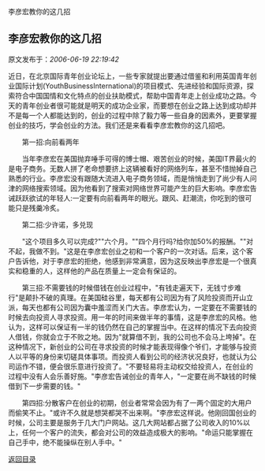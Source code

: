 李彦宏教你的这几招
## 李彦宏教你的这几招

 原文发布于：*2006-06-19 22:19:42*

近日，在北京国际青年创业论坛上，一些专家就提出要通过借鉴和利用英国青年创业国际计划(YouthBusinessInternational)的项目模式、先进经验和国际资源，探索符合中国国情和文化特点的创业扶助模式，帮助中国青年走上创业成功之路。今天的青年创业者很可能就是明天的成功企业家，而要想在创业之路上达到成功却并不是每一个人都能达到的，创业的过程中除了毅力等一些自身的因素外，更要掌握创业的技巧，学会创业的方法。我们还是来看看李彦宏教你的这几招吧。

　　第一招&#58;向前看两年

　　当年李彦宏在美国抛弃唾手可得的博士帽、艰苦创业的时候，美国IT界最火的是电子商务。无数人拼了老命想要挤上这辆被看好的网络列车，甚至不惜抛掉自己熟悉的行业。李彦宏没有跟随大流进入电子商务领域，而是悄悄走到了尚少有人问津的网络搜索领域。因为他看到了搜索对网络世界可能产生的巨大影响。李彦宏告诫跃跃欲试的年轻人&#58;一定要有向前看两年的眼光。跟风、赶潮流，你吃到的很可能只是残羹冷炙。

　　第二招&#58;少许诺，多兑现

　　"这个项目多久可以完成?""六个月。""四个月行吗?给你加50%的报酬。""对不起，我做不到。"这是在李彦宏创业之初和一个客户的一次对话。后来，这个客户告诉他，对于李彦宏的拒绝，他感到非常满意，因为这反映出李彦宏是一个很真实和稳重的人，这样他的产品在质量上一定会有保证的。

　　第三招&#58;不需要钱的时候借钱在创业过程中，"有钱走遍天下，无钱寸步难行"是颠扑不破的真理。在美国硅谷里，每天都有公司因为有了风险投资而开山立派，每天也都有公司因为囊中羞涩而关门大吉。李彦宏认为，一定要在不需要钱的时候去向投资人寻求投资。用一年的时间来做半年的事情，这是李彦宏的风格。他认为，这样可以保证有一半的钱仍然在自己的掌握当中。在这样的情况下去向投资人借钱，你就会立于不败之地。因为"就算借不到，我的公司也不会马上垮掉"。在这种情况下，新创业的公司在寻求投资的时候才能表现得像个爷们，才能够与投资人以平等的身份来切磋具体事项。而投资人看到公司的经济状况良好，也就认为公司运作不错，便会很乐意进行投资了。"不要轻易将主动权交给投资人，在创业的过程中没有人会乐善好施。"李彦宏告诫创业的青年人，"一定要在尚不缺钱的时候借到下一步需要的钱。"

　　第四招&#58;分散客户在创业的初期，创业者常常会因为有了一两个固定的大用户而偷笑不止。"或许不久就是想哭都哭不出来啊。"李彦宏这样说。他刚回国创业的时候，公司主要是服务于几大门户网站。这几大网站都占据了公司收入的10%以上，任何一个客户的流失，都会对公司的效益造成极大的影响。"命运只能掌握在自己手中，绝不能操纵在别人手中。"

[返回目录](index.html)
